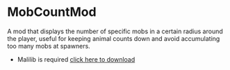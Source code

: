 MobCountMod
===========

A mod that displays the number of specific mobs in a certain radius around the player, useful for keeping animal counts down and avoid accumulating too many mobs at spawners.

* Malilib is required [click here to download](https://masa.dy.fi/tmp/minecraft/mods/client_mods/)